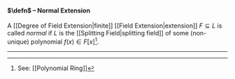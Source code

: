 #### $\defn$ – Normal Extension
A [[Degree of Field Extension|finite]] [[Field Extension|extension]] $F \subseteq L$ is called *normal* if $L$ is the [[Splitting Field|splitting field]] of some (non-unique) polynomial $f(x) \in F[x]$[^1].
***

[^1]: See: [[Polynomial Ring]]